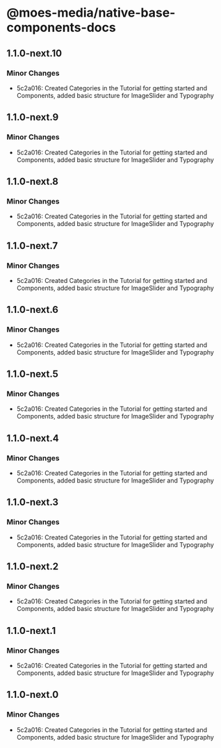 # @moes-media/native-base-components-docs

## 1.1.0-next.10

### Minor Changes

- 5c2a016: Created Categories in the Tutorial for getting started and Components, added basic structure for ImageSlider and Typography

## 1.1.0-next.9

### Minor Changes

- 5c2a016: Created Categories in the Tutorial for getting started and Components, added basic structure for ImageSlider and Typography

## 1.1.0-next.8

### Minor Changes

- 5c2a016: Created Categories in the Tutorial for getting started and Components, added basic structure for ImageSlider and Typography

## 1.1.0-next.7

### Minor Changes

- 5c2a016: Created Categories in the Tutorial for getting started and Components, added basic structure for ImageSlider and Typography

## 1.1.0-next.6

### Minor Changes

- 5c2a016: Created Categories in the Tutorial for getting started and Components, added basic structure for ImageSlider and Typography

## 1.1.0-next.5

### Minor Changes

- 5c2a016: Created Categories in the Tutorial for getting started and Components, added basic structure for ImageSlider and Typography

## 1.1.0-next.4

### Minor Changes

- 5c2a016: Created Categories in the Tutorial for getting started and Components, added basic structure for ImageSlider and Typography

## 1.1.0-next.3

### Minor Changes

- 5c2a016: Created Categories in the Tutorial for getting started and Components, added basic structure for ImageSlider and Typography

## 1.1.0-next.2

### Minor Changes

- 5c2a016: Created Categories in the Tutorial for getting started and Components, added basic structure for ImageSlider and Typography

## 1.1.0-next.1

### Minor Changes

- 5c2a016: Created Categories in the Tutorial for getting started and Components, added basic structure for ImageSlider and Typography

## 1.1.0-next.0

### Minor Changes

- 5c2a016: Created Categories in the Tutorial for getting started and Components, added basic structure for ImageSlider and Typography
